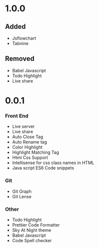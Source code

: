 # 1.0.0

## Added

- Jsflowchart
- Tabnine

## Removed

- Babel Javascript
- Todo Highlight
- Live share

# 0.0.1

### Front End

- Live server
- Live share
- Auto Close Tag
- Auto Rename tag
- Color Highlight
- Highlight Matching Tag
- Html Css Support
- Intellisense for css class names in HTML
- Java script ES6 Code snippets

### Git

- Git Graph
- Git Lense

### Other

- Todo Highlight
- Prettier Code Formatter
- Sky At Night theme
- Babel Javascript
- Code Spell checker




